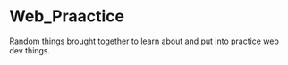 # Web_Praactice
Random things brought together to learn about and put into practice web dev things.

